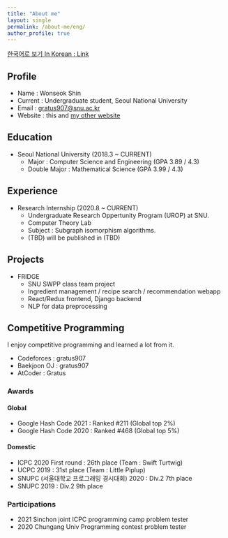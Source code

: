 ```yaml
---
title: "About me"
layout: single
permalink: /about-me/eng/
author_profile: true
---
```

[한국어로 보기 In Korean : Link](/about-me/)
## Profile
- Name : Wonseok Shin
- Current : Undergraduate student, Seoul National University
- Email : gratus907@snu.ac.kr
- Website : this and [my other website](www.gratus907.com)

## Education
- Seoul National University (2018.3 ~ CURRENT)
    - Major : Computer Science and Engineering (GPA 3.89 / 4.3)
    - Double Major : Mathematical Science (GPA 3.99 / 4.3)

## Experience
- Research Internship (2020.8 ~ CURRENT)
    - Undergraduate Research Oppertunity Program (UROP) at SNU.
    - Computer Theory Lab
    - Subject : Subgraph isomorphism algorithms.
    - (TBD) will be published in (TBD)

## Projects
- FRIDGE 
    - SNU SWPP class team project 
    - Ingredient management / recipe search / recommendation webapp
    - React/Redux frontend, Django backend
    - NLP for data preprocessing

## Competitive Programming
I enjoy competitive programming and learned a lot from it.
- Codeforces : gratus907
- Baekjoon OJ : gratus907
- AtCoder : Gratus 

### Awards
#### Global
- Google Hash Code 2021 : Ranked #211 (Global top 2%)
- Google Hash Code 2020 : Ranked #468 (Global top 5%)

#### Domestic
- ICPC 2020 First round : 26th place (Team : Swift Turtwig)
- UCPC 2019 : 31st place (Team : Little Piplup)
- SNUPC (서울대학교 프로그래밍 경시대회) 2020 : Div.2 7th place
- SNUPC 2019 : Div.2 9th place

### Participations
- 2021 Sinchon joint ICPC programming camp problem tester
- 2020 Chungang Univ Programming contest problem tester